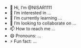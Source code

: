 - 👋 Hi, I’m @NISAR1111
- 👀 I’m interested in ...
- 🌱 I’m currently learning ...
- 💞️ I’m looking to collaborate on ...
- 📫 How to reach me ...
- 😄 Pronouns: ...
- ⚡ Fun fact: ...

<!---
NISAR1111/NISAR1111 is a ✨ special ✨ repository because its `README.md` (this file) appears on your GitHub profile.
You can click the Preview link to take a look at your changes.
-
HI, I'M @FARHAN
  

